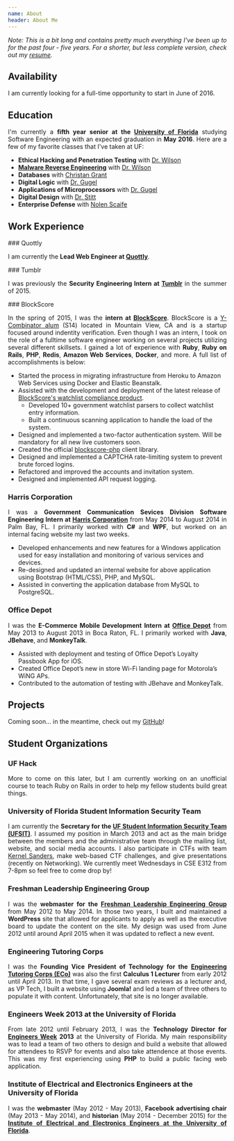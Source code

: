 ```yaml
---
name: About
header: About Me
---
```

<style>
p {
  text-align: justify;
}
</style>

_Note: This is a bit long and contains pretty much everything I've been up to for the past four - five years. For a shorter, but less complete version, check out my [resume](/assets/documents/resume.pdf)._

## Availability

I am currently looking for a full-time opportunity to start in June of 2016.

## Education

I'm currently a __fifth year senior at the [University of Florida](https://ufl.edu)__ studying Software Engineering with an expected graduation in __May 2016__. Here are a few of my favorite classes that I've taken at UF:

- __Ethical Hacking and Penetration Testing__ with [Dr. Wilson](https://www.cise.ufl.edu/~jnw/)
- __[Malware Reverse Engineering](/blog/malware-analysis/)__ with [Dr. Wilson](https://www.cise.ufl.edu/~jnw/)
- __Databases__ with [Christan Grant](https://www.cise.ufl.edu/~cgrant/)
- __Digital Logic__ with [Dr. Gugel](https://www.ece.ufl.edu/users/gugel-karl)
- __Applications of Microprocessors__ with [Dr. Gugel](https://www.ece.ufl.edu/users/gugel-karl)
- __Digital Design__ with [Dr. Stitt](http://www.gstitt.ece.ufl.edu/)
- __Enterprise Defense__ with [Nolen Scaife](https://nolen.io)

## Work Experience

<div id='quottly'></div>
### Quottly

I am currently the __Lead Web Engineer at [Quottly](https://quottly.com)__.

<div id='tumblr'></div>
### Tumblr

I was previously the __Security Engineering Intern at [Tumblr](https://tumblr.com)__ in the summer of 2015.

<div id='blockscore'></div>
### BlockScore

In the spring of 2015, I was the __intern at [BlockScore](https://blockscore.com)__. BlockScore is a [Y-Combinator alum](http://en.wikipedia.org/wiki/Y_Combinator_%28company%29) (S14) located in Mountain View, CA and is a startup focused around indentity verification. Even though I was an intern, I took on the role of a fulltime software engineer working on several projects utilizing several different skillsets. I gained a lot of experience with __Ruby__, __Ruby on Rails__, __PHP__, __Redis__, __Amazon Web Services__, __Docker__, and more. A full list of accomplishments is below:

- Started the process in migrating infrastructure from Heroku to Amazon Web Services using Docker and Elastic Beanstalk.
- Assisted with the development and deployment of the latest release of [BlockScore's watchlist compliance product](https://blockscore.com/features/watchlist).
  - Developed 10+ government watchlist parsers to collect watchlist entry information.
  - Built a continuous scanning application to handle the load of the system.
- Designed and implemented a two-factor authentication system. Will be mandatory for all new live customers soon.
- Created the official [blockscore-php](https://github.com/blockscore/blockscore-php) client library.
- Designed and implemented a CAPTCHA rate-limiting system to prevent brute forced logins.
- Refactored and improved the accounts and invitation system.
- Designed and implemented API request logging.

### Harris Corporation

I was a __Government Communication Sevices Division Software Engineering Intern at [Harris Corporation](http://harris.com/)__ from May 2014 to August 2014 in Palm Bay, FL. I primarily worked with __C#__ and __WPF__, but worked on an internal facing website my last two weeks.

- Developed enhancements and new features for a Windows application used for easy installation and monitoring of various services and devices.
- Re-designed and updated an internal website for above application using Bootstrap (HTML/CSS), PHP, and MySQL.
- Assisted in converting the application database from MySQL to PostgreSQL.

### Office Depot

I was the __E-Commerce Mobile Development Intern at [Office Depot](https://officedepot.com)__ from May 2013 to August 2013 in Boca Raton, FL. I primarily worked with __Java__, __JBehave__, and __MonkeyTalk__.

- Assisted with deployment and testing of Office Depot’s Loyalty Passbook App for iOS.
- Created Office Depot’s new in store Wi-Fi landing page for Motorola’s WiNG APs.
- Contributed to the automation of testing with JBehave and MonkeyTalk.

## Projects

Coming soon... in the meantime, check out my [GitHub](https://github.com/andrewjkerr)!

## Student Organizations

### UF Hack

More to come on this later, but I am currently working on an unofficial course to teach Ruby on Rails in order to help my fellow students build great things.

### University of Florida Student Information Security Team

I am currently the __Secretary for the [UF Student Information Security Team (UFSIT)](http://ufsit.org)__. I assumed my position in March 2013 and act as the main bridge between the members and the administrative team through the mailing list, website, and social media accounts. I also participate in CTFs with team [Kernel Sanders](https://ctftime.org/team/397), make web-based CTF challenges, and give presentations (recently on Networking). We currently meet Wednesdays in CSE E312 from 7-8pm so feel free to come drop by!

### Freshman Leadership Engineering Group

I was the __webmaster for the [Freshman Leadership Engineering Group](http://www.flegacy.org)__ from May 2012 to May 2014. In those two years, I built and maintained a __WordPress__ site that allowed for applicants to apply as well as the executive board to update the content on the site. My design was used from June 2012 until around April 2015 when it was updated to reflect a new event.

### Engineering Tutoring Corps

I was the __Founding Vice President of Technology for the [Engineering Tutoring Corps (ECo)](https://ufl.collegiatelink.net/organization/engineeringcorps/about)__ was also the first __Calculus 1 Lecturer__ from early 2012 until April 2013. In that time, I gave several exam reviews as a lecturer and, as VP Tech, I built a website using __Joomla!__ and led a team of three others to populate it with content. Unfortunately, that site is no longer available.

### Engineers Week 2013 at the University of Florida

From late 2012 until February 2013, I was the __Technology Director for [Engineers Week](http://ufbec.org/eweek) 2013__ at the University of Florida. My main responsibility was to lead a team of two others to design and build a website that allowed for attendees to RSVP for events and also take attendence at those events. This was my first experiencing using __PHP__ to build a public facing web application.

### Institute of Electrical and Electronics Engineers at the University of Florida

I was the __webmaster__ (May 2012 - May 2013), __Facebook advertising chair__ (May 2013 - May 2014), and __historian__ (May 2014 - December 2015) for the __[Institute of Electrical and Electronics Engineers at the University of Florida](http://ieee.ece.ufl.edu/)__.
